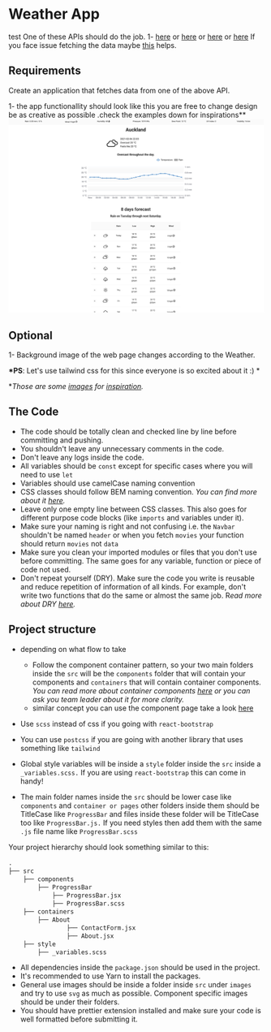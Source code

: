 # Weather App
test
One of these APIs should do the job.
1- [here](https://www.metaweather.com/api/) or [here](https://weatherstack.com/documentation) or [here](https://api.windy.com/)
or [here](https://openweathermap.org/api)
If you face issue fetching the data maybe [this](https://stackoverflow.com/questions/43262121/trying-to-use-fetch-and-pass-in-mode-no-cors/43268098) helps.

## Requirements

Create an application that fetches data from one of the above API.

1- the app functionallity should look like this you are free to change design be as creative as possible .check the examples down for inspirations\*\*
![weather](Weather.png)

## Optional

1- Background image of the web page changes according to the Weather.

**\*PS**: Let's use tailwind css for this since everyone is so excited about it :) \*

\*_Those are some [images](https://static.dribbble.com/users/2158940/screenshots/7376567/media/35649246137de1ce1d3f68d4ad1e1ffa.png) for [inspiration](https://static.dribbble.com/users/2158940/screenshots/7118235/media/1ea59d43e8e99a529220bed091f8eb84.png)._

## The Code

- The code should be totally clean and checked line by line before committing and pushing.
- You shouldn't leave any unnecessary comments in the code.
- Don't leave any logs inside the code.
- All variables should be `const` except for specific cases where you will need to use `let`
- Variables should use camelCase naming convention
- CSS classes should follow BEM naming convention. _You can find more about it [here](http://getbem.com/naming/)._
- Leave only one empty line between CSS classes. This also goes for different purpose code blocks (like `imports` and variables under it).
- Make sure your naming is right and not confusing i.e. the `Navbar` shouldn't be named `header` or when you fetch `movies` your function should return `movies` not `data`
- Make sure you clean your imported modules or files that you don't use before committing. The same goes for any variable, function or piece of code not used.
- Don't repeat yourself (DRY). Make sure the code you write is reusable and reduce repetition of information of all kinds. For example, don't write two functions that do the same or almost the same job. R*ead more about DRY [here](https://en.wikipedia.org/wiki/Don't_repeat_yourself).*

## Project structure

- depending on what flow to take

  - Follow the component container pattern, so your two main folders inside the `src` will be the `components` folder that will contain your components and `containers` that will contain container components. _You can read more about container components [here](https://reactpatterns.com/#container-component) or you can ask you team leader about it for more clarity._
  - similar concept you can use the component page
    take a look [here](https://blog.bitsrc.io/structuring-a-react-project-a-definitive-guide-ac9a754df5eb)

- Use `scss` instead of css if you going with `react-bootstrap`
- You can use `postcss` if you are going with another library that uses something like `tailwind`
- Global style variables will be inside a `style` folder inside the `src` inside a `_variables.scss.` If you are using `react-bootstrap` this can come in handy!
- The main folder names inside the `src` should be lower case like `components` and `container or pages` other folders inside them should be TitleCase like `ProgressBar` and files inside these folder will be TitleCase too like `ProgressBar.js.` If you need styles then add them with the same `.js` file name like `ProgressBar.scss`

Your project hierarchy should look something similar to this:

```
.
├── src
	├── components
		├── ProgressBar
			├── ProgressBar.jsx
			├── ProgressBar.scss
	├── containers
		├── About
				├── ContactForm.jsx
				├── About.jsx
	├── style
		├── _variables.scss
```

- All dependencies inside the `package.json` should be used in the project.
- It's recommended to use Yarn to install the packages.
- General use images should be inside a folder inside `src` under `images` and try to use `svg` as much as possible. Component specific images should be under their folders.
- You should have prettier extension installed and make sure your code is well formatted before submitting it.
